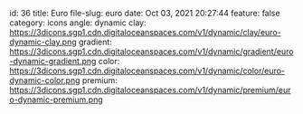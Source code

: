 id: 36
title: Euro 
file-slug: euro
date: Oct 03, 2021 20:27:44
feature: false
category: icons
angle: dynamic
clay: https://3dicons.sgp1.cdn.digitaloceanspaces.com/v1/dynamic/clay/euro-dynamic-clay.png
gradient: https://3dicons.sgp1.cdn.digitaloceanspaces.com/v1/dynamic/gradient/euro-dynamic-gradient.png
color: https://3dicons.sgp1.cdn.digitaloceanspaces.com/v1/dynamic/color/euro-dynamic-color.png
premium: https://3dicons.sgp1.cdn.digitaloceanspaces.com/v1/dynamic/premium/euro-dynamic-premium.png
